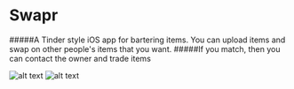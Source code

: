 Swapr
=====

#####A Tinder style iOS app for bartering items.  You can upload items and swap on other people's items that you want.
#####If you match, then you can contact the owner and trade items

![alt text](http://i.imgur.com/kYdjdtW.png)  ![alt text](http://i.imgur.com/4yfZ32T.png)
